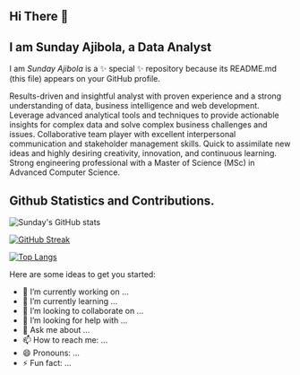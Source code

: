 ## Hi There 👋
## I am Sunday Ajibola, a Data Analyst

I am *Sunday Ajibola* is a ✨ special ✨ repository because its README.md (this file) appears on your GitHub profile.

Results-driven and insightful analyst with proven experience and a strong understanding of data, business intelligence and web development. Leverage advanced analytical tools and techniques to provide actionable insights for complex data and solve complex business challenges and issues. Collaborative team player with excellent interpersonal communication and stakeholder management skills. Quick to assimilate new ideas and highly desiring creativity, innovation, and continuous learning. Strong engineering professional with a Master of Science (MSc) in Advanced Computer Science.

## Github Statistics and Contributions.
![Sunday's GitHub stats](https://github-readme-stats.vercel.app/api?username=Ekosnipes&show_icons=true&theme=radical)

[![GitHub Streak](https://github-readme-streak-stats.herokuapp.com/?user=Ekosnipes&theme=dark)](https://git.io/streak-stats)

[![Top Langs](https://github-readme-stats.vercel.app/api/top-langs/?username=Ekosnipes&layout=compact)](https://github.com/Ekosnipes/github-readme-stats)

Here are some ideas to get you started:

- 🔭 I’m currently working on ...
- 🌱 I’m currently learning ...
- 👯 I’m looking to collaborate on ...
- 🤔 I’m looking for help with ...
- 💬 Ask me about ...
- 📫 How to reach me: ...
- 😄 Pronouns: ...
- ⚡ Fun fact: ...
